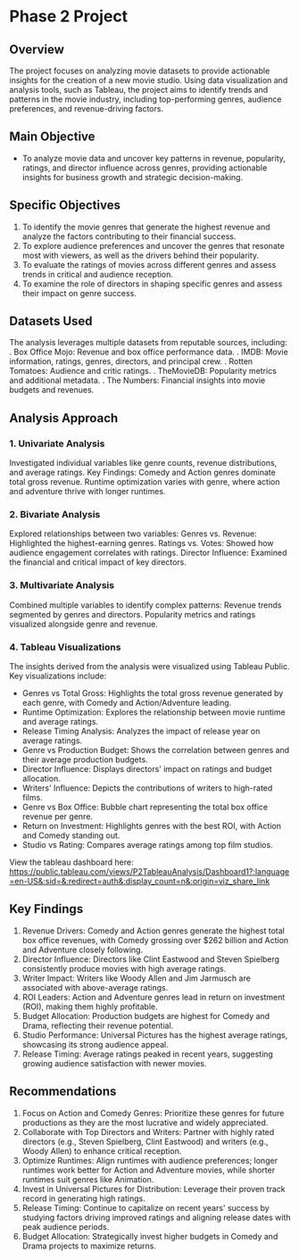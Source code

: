 # Phase 2 Project

## Overview
The project focuses on analyzing movie datasets to provide actionable insights for the creation of a new movie studio. Using data visualization and analysis tools, such as Tableau, the project aims to identify trends and patterns in the movie industry, including top-performing genres, audience preferences, and revenue-driving factors.

## Main Objective
- To analyze movie data and uncover key patterns in revenue, popularity, ratings, and director influence across genres, providing actionable insights for business growth and strategic decision-making.

## Specific Objectives
1. To identify the movie genres that generate the highest revenue and analyze the factors contributing to their financial success.
2. To explore audience preferences and uncover the genres that resonate most with viewers, as well as the drivers behind their popularity.
3. To evaluate the ratings of movies across different genres and assess trends in critical and audience reception.
4. To examine the role of directors in shaping specific genres and assess their impact on genre success.

## Datasets Used
The analysis leverages multiple datasets from reputable sources, including:
. Box Office Mojo: Revenue and box office performance data.
. IMDB: Movie information, ratings, genres, directors, and principal crew.
. Rotten Tomatoes: Audience and critic ratings.
. TheMovieDB: Popularity metrics and additional metadata.
. The Numbers: Financial insights into movie budgets and revenues.

## Analysis Approach

### 1. Univariate Analysis
Investigated individual variables like genre counts, revenue distributions, and average ratings.
Key Findings:
Comedy and Action genres dominate total gross revenue.
Runtime optimization varies with genre, where action and adventure thrive with longer runtimes.

### 2. Bivariate Analysis
Explored relationships between two variables:
Genres vs. Revenue: Highlighted the highest-earning genres.
Ratings vs. Votes: Showed how audience engagement correlates with ratings.
Director Influence: Examined the financial and critical impact of key directors.

### 3. Multivariate Analysis
Combined multiple variables to identify complex patterns:
Revenue trends segmented by genres and directors.
Popularity metrics and ratings visualized alongside genre and revenue.

### 4. Tableau Visualizations
The insights derived from the analysis were visualized using Tableau Public. Key visualizations include:

- Genres vs Total Gross: Highlights the total gross revenue generated by each genre, with Comedy and Action/Adventure leading.
- Runtime Optimization: Explores the relationship between movie runtime and average ratings.
- Release Timing Analysis: Analyzes the impact of release year on average ratings.
- Genre vs Production Budget: Shows the correlation between genres and their average production budgets.
- Director Influence: Displays directors' impact on ratings and budget allocation.
- Writers' Influence: Depicts the contributions of writers to high-rated films.
- Genre vs Box Office: Bubble chart representing the total box office revenue per genre.
- Return on Investment: Highlights genres with the best ROI, with Action and Comedy standing out.
- Studio vs Rating: Compares average ratings among top film studios.

View the tableau dashboard here: https://public.tableau.com/views/P2TableauAnalysis/Dashboard1?:language=en-US&:sid=&:redirect=auth&:display_count=n&:origin=viz_share_link 

## Key Findings
1. Revenue Drivers: Comedy and Action genres generate the highest total box office revenues, with Comedy grossing over $262 billion and Action and Adventure closely following.
2. Director Influence: Directors like Clint Eastwood and Steven Spielberg consistently produce movies with high average ratings.
3. Writer Impact: Writers like Woody Allen and Jim Jarmusch are associated with above-average ratings.
4. ROI Leaders: Action and Adventure genres lead in return on investment (ROI), making them highly profitable.
5. Budget Allocation: Production budgets are highest for Comedy and Drama, reflecting their revenue potential.
6. Studio Performance: Universal Pictures has the highest average ratings, showcasing its strong audience appeal.
7. Release Timing: Average ratings peaked in recent years, suggesting growing audience satisfaction with newer movies.

## Recommendations
1. Focus on Action and Comedy Genres: Prioritize these genres for future productions as they are the most lucrative and widely appreciated.
2. Collaborate with Top Directors and Writers: Partner with highly rated directors (e.g., Steven Spielberg, Clint Eastwood) and writers (e.g., Woody Allen) to enhance critical reception.
3. Optimize Runtimes: Align runtimes with audience preferences; longer runtimes work better for Action and Adventure movies, while shorter runtimes suit genres like Animation.
4. Invest in Universal Pictures for Distribution: Leverage their proven track record in generating high ratings.
5. Release Timing: Continue to capitalize on recent years' success by studying factors driving improved ratings and aligning release dates with peak audience periods.
6. Budget Allocation: Strategically invest higher budgets in Comedy and Drama projects to maximize returns.

